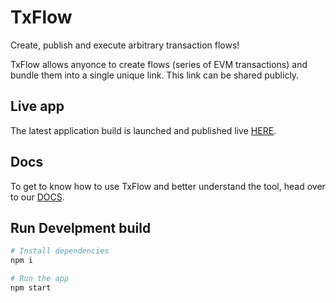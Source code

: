 # TxFlow 

Create, publish and execute arbitrary transaction flows!

TxFlow allows anyonce to create flows (series of EVM transactions) and bundle them into a single unique link. This link
can be shared publicly.

## Live app

The latest application build is launched and published live [HERE](https://txflow.vercel.app/).

## Docs

To get to know how to use TxFlow and better understand the tool, head over to our [DOCS](https://txflow.gitbook.io/docs).

## Run Develpment build

```bash
# Install dependencies
npm i

# Run the app
npm start

```
